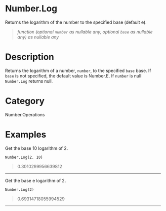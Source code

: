# Number.Log
Returns the logarithm of the number to the specified base (default e).
> _function (optional <code>number</code> as nullable any, optional <code>base</code> as nullable any) as nullable any_

# Description 
Returns the logarithm of a number, <code>number</code>, to the specified <code>base</code> base. If <code>base</code> is not specified, the default value is Number.E. 
    If <code>number</code> is null <code>Number.Log</code> returns null.
# Category 
Number.Operations
# Examples 
Get the base 10 logarithm of 2.
```
Number.Log(2, 10)
```
> 0.3010299956639812
***
Get the base e logarithm of 2.
```
Number.Log(2)
```
> 0.69314718055994529
***
